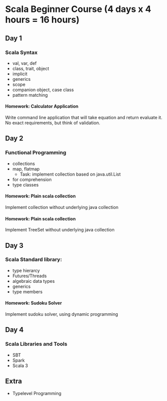 # Scala Beginner Course (4 days x 4 hours = 16 hours)

## Day 1

### Scala Syntax
* val, var, def
* class, trait, object
* implicit
* generics
* scope
* companion object, case class
* pattern matching

#### Homework: Calculator Application
Write command line application that will take equation and return evaluate it.
No exact requirements, but think of validation.


## Day 2

### Functional Programming
* collections
* map, flatmap
    * Task: implement collection based on java.util.List
* for comprehension
* type classes

#### Homework: Plain scala collection
Implement collection without underlying java collection

#### Homework: Plain scala collection
Implement TreeSet without underlying java collection

## Day 3

### Scala Standard library:
* type hierarcy
* Futures/Threads
* algebraic data types
* generics
* type members

#### Homework: Sudoku Solver
Implement sudoku solver, using dynamic programming

## Day 4
### Scala Libraries and Tools
* SBT
* Spark
* Scala 3

## Extra
* Typelevel Programming
